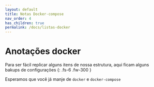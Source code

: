 ```yaml
---
layout: default
title: Notas Docker-compose
nav_order: 4
has_children: true
permalink: /docs/listas-docker
---
```


# Anotações docker

Para ser fácil replicar alguns itens de nossa estrutura, aqui ficam alguns bakups de configurações
{: .fs-6 .fw-300 }

Esperamos que você já manje de `docker` e `docker-compose`

